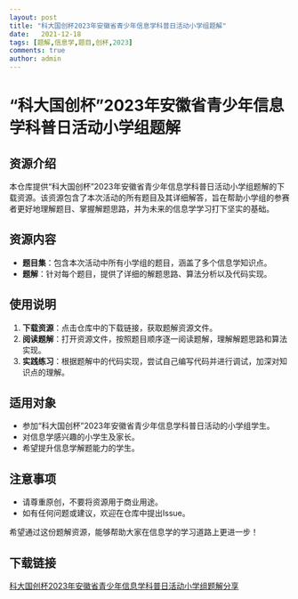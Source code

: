 ```yaml
---
layout: post
title: "科大国创杯2023年安徽省青少年信息学科普日活动小学组题解"
date:   2021-12-18
tags: [题解,信息学,题目,创杯,2023]
comments: true
author: admin
---
```

# “科大国创杯”2023年安徽省青少年信息学科普日活动小学组题解

## 资源介绍

本仓库提供“科大国创杯”2023年安徽省青少年信息学科普日活动小学组题解的下载资源。该资源包含了本次活动的所有题目及其详细解答，旨在帮助小学组的参赛者更好地理解题目、掌握解题思路，并为未来的信息学学习打下坚实的基础。

## 资源内容

- **题目集**：包含本次活动中所有小学组的题目，涵盖了多个信息学知识点。
- **题解**：针对每个题目，提供了详细的解题思路、算法分析以及代码实现。

## 使用说明

1. **下载资源**：点击仓库中的下载链接，获取题解资源文件。
2. **阅读题解**：打开资源文件，按照题目顺序逐一阅读题解，理解解题思路和算法实现。
3. **实践练习**：根据题解中的代码实现，尝试自己编写代码并进行调试，加深对知识点的理解。

## 适用对象

- 参加“科大国创杯”2023年安徽省青少年信息学科普日活动的小学组学生。
- 对信息学感兴趣的小学生及家长。
- 希望提升信息学解题能力的学生。

## 注意事项

- 请尊重原创，不要将资源用于商业用途。
- 如有任何问题或建议，欢迎在仓库中提出Issue。

希望通过这份题解资源，能够帮助大家在信息学的学习道路上更进一步！

## 下载链接

[科大国创杯2023年安徽省青少年信息学科普日活动小学组题解分享](https://pan.quark.cn/s/18b5e7b487dc)